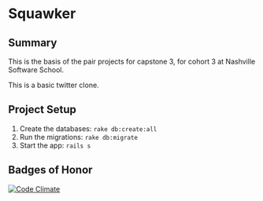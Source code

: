 # Squawker

## Summary

This is the basis of the pair projects for capstone 3, for cohort 3 at Nashville Software School.

This is a basic twitter clone.

## Project Setup

1. Create the databases:
  `rake db:create:all`
2. Run the migrations:
  `rake db:migrate`
3. Start the app:
  `rails s`

## Badges of Honor

[![Code Climate](https://codeclimate.com/repos/52fd1f7869568042a7000c75/badges/d946e749b28293239339/gpa.png)](https://codeclimate.com/repos/52fd1f7869568042a7000c75/feed)
